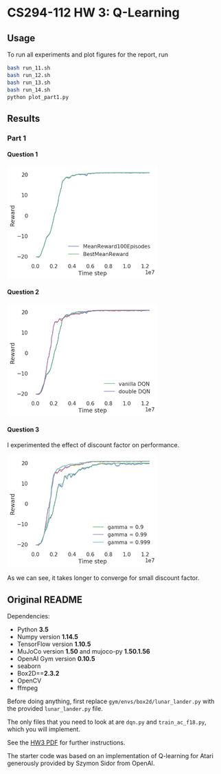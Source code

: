 # CS294-112 HW 3: Q-Learning

## Usage

To run all experiments and plot figures for the report, run

```bash
bash run_11.sh
bash run_12.sh
bash run_13.sh
bash run_14.sh
python plot_part1.py
```

## Results
### Part 1
#### Question 1
<p float="left">
  <img src="./results/p11.png" width="350"/>
</p>

#### Question 2
<p float="left">
  <img src="./results/p12.png" width="350"/>
</p>

#### Question 3

I experimented the effect of discount factor on performance.

<p float="left">
  <img src="./results/p13.png" width="350"/>
</p>

As we can see, it takes longer to converge for small discount factor.

## Original README

Dependencies:
 * Python **3.5**
 * Numpy version **1.14.5**
 * TensorFlow version **1.10.5**
 * MuJoCo version **1.50** and mujoco-py **1.50.1.56**
 * OpenAI Gym version **0.10.5**
 * seaborn
 * Box2D==**2.3.2**
 * OpenCV
 * ffmpeg

Before doing anything, first replace `gym/envs/box2d/lunar_lander.py` with the provided `lunar_lander.py` file.

The only files that you need to look at are `dqn.py` and `train_ac_f18.py`, which you will implement.

See the [HW3 PDF](hw3_instructions.pdf) for further instructions.

The starter code was based on an implementation of Q-learning for Atari generously provided by Szymon Sidor from OpenAI.